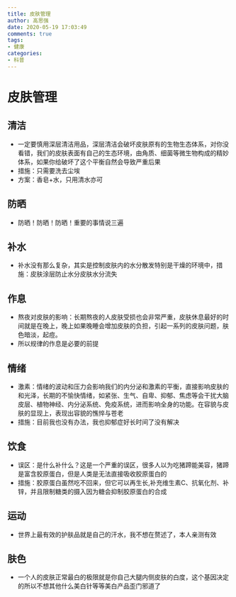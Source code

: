 ```yaml
---
title: 皮肤管理
author: 高思强
date: 2020-05-19 17:03:49
comments: true
tags:
- 健康
categories:
- 科普
---
```


# 皮肤管理

## 清洁
- 一定要慎用深层清洁用品，深层清洁会破坏皮肤原有的生物生态体系，对你没看错，我们的皮肤表面有自己的生态环境，由角质、细菌等微生物构成的精妙体系，如果你给破坏了这个平衡自然会导致严重后果
- 措施：只需要洗去尘埃
- 方案：香皂+水，只用清水亦可

## 防晒
- 防晒！防晒！防晒！重要的事情说三遍

## 补水
- 补水没有那么复杂，其实是控制皮肤内的水分散发特别是干燥的环境中，措施：皮肤涂层防止水分皮肤水分流失

## 作息
- 熬夜对皮肤的影响：长期熬夜的人皮肤受损也会非常严重，皮肤休息最好的时间就是在晚上，晚上如果晚睡会增加皮肤的负担，引起一系列的皮肤问题，肤色暗淡，起痘。
- 所以规律的作息是必要的前提

## 情绪
- 激素：情绪的波动和压力会影响我们的内分泌和激素的平衡，直接影响皮肤的和光泽，长期的不愉快情绪，如紧张、生气、自卑、抑郁、焦虑等会干扰大脑皮层、植物神经、内分泌系统、免疫系统，进而影响全身的功能。在容貌与皮肤的显现上，表现出容貌的憔悴与苍老
- 措施：目前我也没有办法，我也抑郁症好长时间了没有解决

## 饮食
- 误区：是什么补什么？这是一个严重的误区，很多人以为吃猪蹄能美容，猪蹄是富含胶原蛋白，但是人类是无法直接吸收胶原蛋白的
- 措施：胶原蛋白虽然吃不回来，但它可以再生长,补充维生素C、抗氧化剂、补锌，并且限制糖类的摄入因为糖会抑制胶原蛋白的合成

## 运动
- 世界上最有效的护肤品就是自己的汗水，我不想在赘述了，本人亲测有效

## 肤色
- 一个人的皮肤正常最白的极限就是你自己大腿内侧皮肤的白度，这个基因决定的所以不想其他什么美白针等等美白产品歪门邪道了
